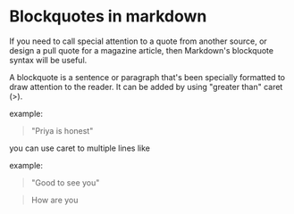 # Blockquotes in markdown
If you need to call special attention to a quote from another source, or design a pull quote for a magazine article, then Markdown's blockquote syntax will be useful.

A blockquote is a sentence or paragraph that's been specially formatted to draw attention to the reader. It can be added by using "greater than" caret (>).

example:
 >"Priya is honest"


you can use caret to multiple lines like

example:
>"Good to see you"

>How are you

